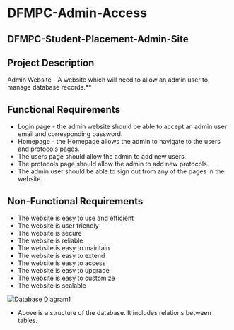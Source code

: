 # DFMPC-Admin-Access

## DFMPC-Student-Placement-Admin-Site
## Project Description
Admin Website - A website which will need to allow an admin user to manage database records.**

## Functional Requirements
- Login page - the admin website should be able to accept an admin user email and corresponding password.
- Homepage - the Homepage allows the admin to navigate to the users and protocols pages.
- The users page should allow the admin to add new users.
- The protocols page should allow the admin to add new protocols.
- The admin user should be able to sign out from any of the pages in the website.

## Non-Functional Requirements
- The website is easy to use and efficient
- The website is user friendly
- The website is secure
- The website is reliable
- The website is easy to maintain
- The website is easy to extend
- The website is easy to access
- The website is easy to upgrade
- The website is easy to customize
- The website is scalable


![Database Diagram1](https://user-images.githubusercontent.com/67168444/166154133-3302cf58-27c5-4b1d-84d0-2a1786d8fac2.png)
- Above is a structure of the database. It includes relations between tables.
